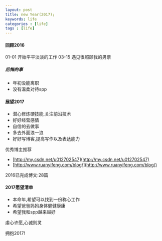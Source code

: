 ```yaml
---
layout: post
title: new Year(2017);
keywords: life 
categories : [life]
tags : [life]
---
```


#### 回顾2016
01-01  开始平平淡淡的工作
03-15  遇见很照顾我的男票

##### 后悔的事

* 年初没能离职
* 没有温柔对待spp

#### 展望2017

* 潜心修炼硬技能,关注前沿技术
* 好好经营感情
* 自信的去做事
* 多去外面浪一浪
* 好好写博客,提高写作以及表达能力

优秀博主推荐

* [http://my.csdn.net/u012702547](http://my.csdn.net/u012702547)
* [http://www.ruanyifeng.com/blog/](http://www.ruanyifeng.com/blog/)

2016已完成博文:28篇

#### 2017愿望清单

* 本命年,希望可以找到一份称心工作
* 希望爸爸妈妈身体健健康康
* 希望我和spp越来越好


虔心许愿,心诚则灵

拥抱2017!
